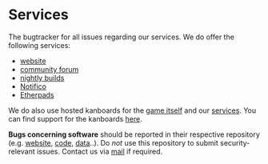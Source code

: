 Services
========

The bugtracker for all issues regarding our services. We do offer the following services:
 * [website](https://inexor.org)
 * [community forum](https://community.inexor.org)
 * [nightly builds](http://nightly.inexor.org)
 * [Notifico](http://notifico.inexor.org)
 * [Etherpads](https://pad.inexor.org)

We do also use hosted kanboards for the  [game itself](https://waffle.io/inexor-game/code) and our [services](https://waffle.io/inexor-game/services). You can find support for the kanboards [here](https://github.com/waffleio/waffle.io).

**Bugs concerning software** should be reported in their respective repository (e.g. [website](https://github.com/inexor-game/website), [code](https://github.com/inexor-game/code), [data](https://github.com/inexor-game/data)..).
Do *not* use this repository to submit security-relevant issues. Contact us via [mail](mailto:info@inexor.org) if required.

